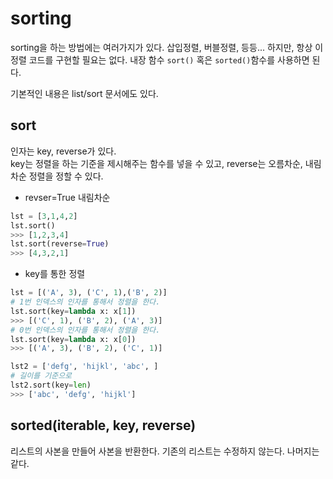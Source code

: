 # sorting

sorting을 하는 방법에는 여러가지가 있다. 삽입정렬, 버블정렬, 등등...
하지만, 항상 이 정렬 코드를 구현할 필요는 없다. 내장 함수 `sort()` 혹은 `sorted()`함수를 사용하면 된다.

기본적인 내용은 list/sort 문서에도 있다.

## sort

인자는 key, reverse가 있다.  
key는 정렬을 하는 기준을 제시해주는 함수를 넣을 수 있고, reverse는 오름차순, 내림차순 정렬을 정할 수 있다.

- revser=True 내림차순

```py
lst = [3,1,4,2]
lst.sort()
>>> [1,2,3,4]
lst.sort(reverse=True)
>>> [4,3,2,1]
```

- key를 통한 정렬

```py
lst = [('A', 3), ('C', 1),('B', 2)]
# 1번 인덱스의 인자를 통해서 정렬을 한다.
lst.sort(key=lambda x: x[1])
>>> [('C', 1), ('B', 2), ('A', 3)]
# 0번 인덱스의 인자를 통해서 정렬을 한다.
lst.sort(key=lambda x: x[0])
>>> [('A', 3), ('B', 2), ('C', 1)]

lst2 = ['defg', 'hijkl', 'abc', ]
# 길이를 기준으로
lst2.sort(key=len)
>>> ['abc', 'defg', 'hijkl']
```
## sorted(iterable, key, reverse)

리스트의 사본을 만들어 사본을 반환한다. 기존의 리스트는 수정하지 않는다. 
나머지는 같다. 